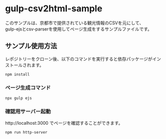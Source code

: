 # gulp-csv2html-sample
このサンプルは、京都市で提供されている観光情報のCSVを元にして、  
gulp-ejsとcsv-parserを使用してページ生成をするサンプルファイルです。

## サンプル使用方法

レポジトリーをクローン後、以下のコマンドを実行すると依存パッケージがインストールされます。

```
npm install
```


### ページ生成コマンド

```
npx gulp ejs
```

### 確認用サーバー起動
http://localhost:3000 でページを確認することができます。

```
npm run http-server
```
